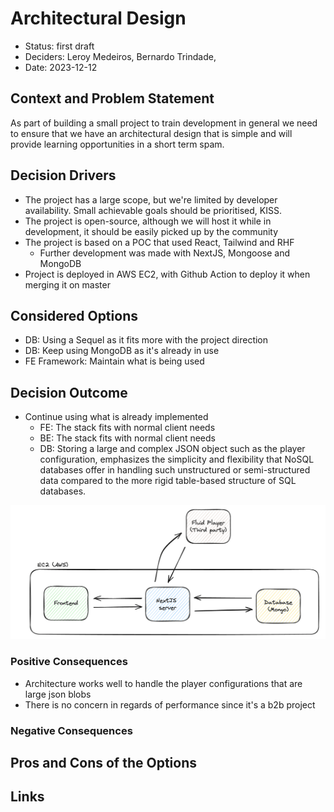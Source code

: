 # Architectural Design

- Status: first draft
- Deciders: Leroy Medeiros, Bernardo Trindade, 
- Date: 2023-12-12
## Context and Problem Statement

As part of building a small project to train development in general we need to ensure that we have an architectural design that is simple and will provide learning opportunities in a short term spam.

## Decision Drivers <!-- optional -->

- The project has a large scope, but we're limited by developer availability. Small achievable goals should be prioritised, KISS.
- The project is open-source, although we will host it while in development, it should be easily picked up by the community
- The project is based on a POC that used React, Tailwind and RHF
	- Further development was made with NextJS, Mongoose and MongoDB
- Project is deployed in AWS EC2, with Github Action to deploy it when merging it on master

## Considered Options

- DB: Using a Sequel as it fits more with the project direction
- DB: Keep using MongoDB as it's already in use
- FE Framework: Maintain what is being used

## Decision Outcome

* Continue using what is already implemented
    * FE: The stack fits with normal client needs
    * BE: The stack fits with normal client needs
    * DB: Storing a large and complex JSON object such as the player configuration, emphasizes the simplicity and flexibility that NoSQL databases offer in handling such unstructured or semi-structured data compared to the more rigid table-based structure of SQL databases. 

![Architecture design](./images/architecture_diagram.png 'Architecture design') 

### Positive Consequences

* Architecture works well to handle the player configurations that are large json blobs
* There is no concern in regards of performance since it's a b2b project

### Negative Consequences <!-- optional -->


## Pros and Cons of the Options <!-- optional -->

## Links <!-- optional -->

